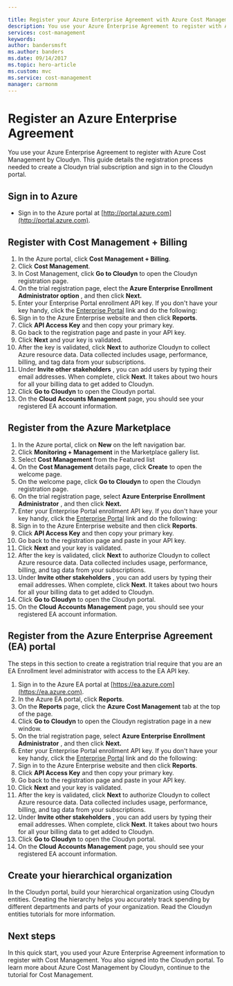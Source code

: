 ```yaml
---

title: Register your Azure Enterprise Agreement with Azure Cost Management | Microsoft Docs
description: You use your Azure Enterprise Agreement to register with Azure Cost Management by Cloudyn.
services: cost-management
keywords:
author: bandersmsft
ms.author: banders
ms.date: 09/14/2017
ms.topic: hero-article
ms.custom: mvc
ms.service: cost-management
manager: carmonm
---
```



# Register an Azure Enterprise Agreement

You use your Azure Enterprise Agreement to register with Azure Cost Management by Cloudyn. This guide details the registration process needed to create a Cloudyn trial subscription and sign in to the Cloudyn portal.

## Sign in to Azure

- Sign in to the Azure portal at [http://portal.azure.com](http://portal.azure.com).

## Register with Cost Management + Billing

1. In the Azure portal, click **Cost Management + Billing**.
2. Click **Cost Management**.
3. In Cost Management, click **Go to Cloudyn** to open the Cloudyn registration page.
4. On the trial registration page, elect the **Azure Enterprise Enrollment Administrator option** , and then click **Next.**
5. Enter your Enterprise Portal enrollment API key. If you don't have your key handy, click the [Enterprise Portal](https://ea.azure.com) link and do the following:
  1. Sign in to the Azure Enterprise website and then click **Reports**.
  2. Click **API Access Key** and then copy your primary key.
  3. Go back to the registration page and paste in your API key.
6. Click **Next** and your key is validated.
7. After the key is validated, click **Next** to authorize Cloudyn to collect Azure resource data. Data collected includes usage, performance, billing, and tag data from your subscriptions.
8. Under **Invite other stakeholders** , you can add users by typing their email addresses. When complete, click **Next**. It takes about two hours for all your billing data to get added to Cloudyn.
9. Click **Go to Cloudyn** to open the Cloudyn portal.
10. On the **Cloud Accounts Management** page, you should see your registered EA account information.

## Register from the Azure Marketplace

1. In the Azure portal, click on **New** on the left navigation bar.
2. Click **Monitoring + Management** in the Marketplace gallery list.
3. Select **Cost Management** from the Featured list
4. On the **Cost Management** details page, click **Create** to open the welcome page.
5. On the welcome page, click **Go to Cloudyn** to open the Cloudyn registration page.
6. On the trial registration page, select **Azure Enterprise Enrollment Administrator** , and then click **Next.**
7. Enter your Enterprise Portal enrollment API key. If you don't have your key handy, click the [Enterprise Portal](https://ea.azure.com) link and do the following:
  1. Sign in to the Azure Enterprise website and then click **Reports**.
  2. Click **API Access Key** and then copy your primary key.
  3. Go back to the registration page and paste in your API key.
8. Click **Next** and your key is validated.
9. After the key is validated, click **Next** to authorize Cloudyn to collect Azure resource data. Data collected includes usage, performance, billing, and tag data from your subscriptions.
10. Under **Invite other stakeholders** , you can add users by typing their email addresses. When complete, click **Next**. It takes about two hours for all your billing data to get added to Cloudyn.
11. Click **Go to Cloudyn** to open the Cloudyn portal.
12. On the **Cloud Accounts Management** page, you should see your registered EA account information.

## Register from the Azure Enterprise Agreement (EA) portal

The steps in this section to create a registration trial require that you are an EA Enrollment level administrator with access to the EA API key.

1. Sign in to the Azure EA portal at [https://ea.azure.com](https://ea.azure.com).
2. In the Azure EA portal, click **Reports**.
3. On the **Reports** page, click the **Azure Cost Management** tab at the top of the page.
4. Click **Go to Cloudyn** to open the Cloudyn registration page in a new window.
5. On the trial registration page, select **Azure Enterprise Enrollment Administrator** , and then click **Next.**
6. Enter your Enterprise Portal enrollment API key. If you don't have your key handy, click the [Enterprise Portal](https://ea.azure.com) link and do the following:
  1. Sign in to the Azure Enterprise website and then click **Reports**.
  2. Click **API Access Key** and then copy your primary key.
  3. Go back to the registration page and paste in your API key.
7. Click **Next** and your key is validated.
8. After the key is validated, click **Next** to authorize Cloudyn to collect Azure resource data. Data collected includes usage, performance, billing, and tag data from your subscriptions.
9. Under **Invite other stakeholders** , you can add users by typing their email addresses. When complete, click **Next**. It takes about two hours for all your billing data to get added to Cloudyn.
10. Click **Go to Cloudyn** to open the Cloudyn portal.
11. On the **Cloud Accounts Management** page, you should see your registered EA account information.

## Create your hierarchical organization

In the Cloudyn portal, build your hierarchical organization using Cloudyn entities. Creating the hierarchy helps you accurately track spending by different departments and parts of your organization. Read the Cloudyn entities tutorials for more information.

## Next steps

In this quick start, you used your Azure Enterprise Agreement information to register with Cost Management. You also signed into the Cloudyn portal. To learn more about Azure Cost Management by Cloudyn, continue to the tutorial for Cost Management.
<!---


> [!div class="nextstepaction"]
> [Azure Windows virtual machine tutorials](./tutorial-manage-vm.md)
-->
